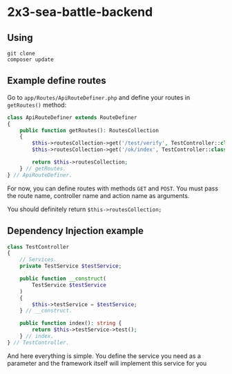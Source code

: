 # 2x3-sea-battle-backend

## Using
```
git clone
composer update
```

## Example define routes
Go to ```app/Routes/ApiRouteDefiner.php``` and define your routes in ```getRoutes()``` method:
```php
class ApiRouteDefiner extends RouteDefiner
{
    public function getRoutes(): RoutesCollection
    {
        $this->routesCollection->get('/test/verify', TestController::class, 'index');
        $this->routesCollection->get('/ok/index', TestController::class, 'index');

        return $this->routesCollection;
    } // getRoutes.
} // ApiRouteDefiner.
```
For now, you can define routes with methods ```GET``` and ```POST```.
You must pass the route name, controller name and action name as arguments.


You should definitely return ```$this->routesCollection;```

## Dependency Injection example
```php
class TestController
{
    // Services.
    private TestService $testService;

    public function __construct(
        TestService $testService
    )
    {
        $this->testService = $testService;
    } // __construct.

    public function index(): string {
        return $this->testService->test();
    } // index.
} // TestController.
```
And here everything is simple. You define the service you need as a parameter and the framework itself will implement this service for you
